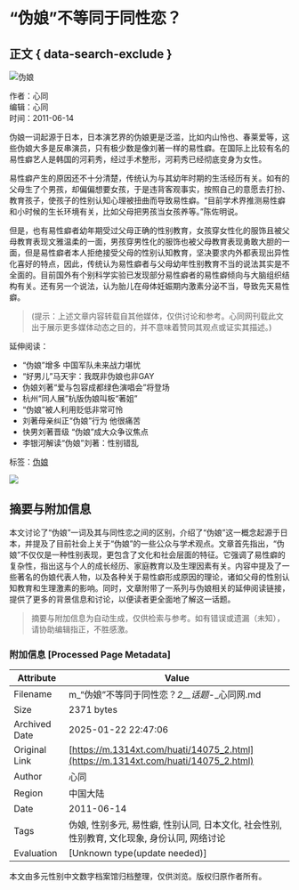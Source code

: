 # “伪娘”不等同于同性恋？

## 正文 { data-search-exclude }


![伪娘](https://www.langql.com/1314xtcom/cr640100.gif)

作者：心同  
编辑：心同  
时间：2011-06-14  

伪娘一词起源于日本，日本演艺界的伪娘更是泛滥，比如内山怜也、春莱爱等，这些伪娘大多是反串演员，只有极少数是像刘著一样的易性癖。在国际上比较有名的易性癖艺人是韩国的河莉秀，经过手术整形，河莉秀已经彻底变身为女性。

易性癖产生的原因还不十分清楚，传统认为与其幼年时期的生活经历有关。如有的父母生了个男孩，却偏偏想要女孩，于是违背客观事实，按照自己的意愿去打扮、教育孩子，使孩子的性别认知心理被扭曲而导致易性癖。“目前学术界推测易性癖和小时候的生长环境有关，比如父母把男孩当女孩养等。”陈佐明说。

但是，也有易性癖者幼年期受过父母正确的性别教育，女孩穿女性化的服饰且被父母教育表现文雅温柔的一面，男孩穿男性化的服饰也被父母教育表现勇敢大胆的一面，但是易性癖者本人拒绝接受父母的性别认知教育，坚决要求内外都表现出异性化喜好的特点，因此，传统认为易性癖者与父母幼年性别教育不当的说法其实是不全面的。目前国外有个别科学实验已发现部分易性癖者的易性癖倾向与大脑组织结构有关。还有另一个说法，认为胎儿在母体妊娠期内激素分泌不当，导致先天易性癖。

> (提示：上述文章内容转载自其他媒体，仅供讨论和参考。心同网刊载此文出于展示更多媒体动态之目的，并不意味着赞同其观点或证实其描述。)

延伸阅读：
- “伪娘”增多 中国军队未来战力堪忧
- “好男儿”马天宇：我既非伪娘也非GAY
- 伪娘刘著“爱与包容成都绿色演唱会”将登场
- 杭州“同人展”杭版伪娘叫板“著姐”
- “伪娘”被人利用贬低非常可怜
- 刘著母亲纠正“伪娘”行为 他很痛苦
- 快男刘著晋级 “伪娘”成大众争议焦点
- 李银河解读“伪娘”刘著：性别错乱

标签：[伪娘](https://www.langql.com/tags-%CE%B1%C4%EF-0.html)

![](https://www.langql.com/mcss/images/4_03.png)
<!-- tcd_original_link https://m.1314xt.com/huati/14075_2.html -->


## 摘要与附加信息

<!-- tcd_abstract -->
本文讨论了“伪娘”一词及其与同性恋之间的区别，介绍了“伪娘”这一概念起源于日本，并提及了目前社会上关于“伪娘”的一些公众与学术观点。文章首先指出，“伪娘”不仅仅是一种性别表现，更包含了文化和社会层面的特征。它强调了易性癖的复杂性，指出这与个人的成长经历、家庭教育以及生理因素有关。内容中提及了一些著名的伪娘代表人物，以及各种关于易性癖形成原因的理论，诸如父母的性别认知教育和生理激素的影响。同时，文章附带了一系列与伪娘相关的延伸阅读链接，提供了更多的背景信息和讨论，以便读者更全面地了解这一话题。
<!-- tcd_abstract_end -->

> 摘要与附加信息为自动生成，仅供检索与参考。如有错误或遗漏（未知），请协助编辑指正，不胜感激。

### 附加信息 [Processed Page Metadata]

| Attribute       | Value                                  |
|-----------------|----------------------------------------|
| Filename        | m_“伪娘”不等同于同性恋？_2__话题_-_心同网.md                             |
| Size            | 2371 bytes                           |
| Archived Date   | 2025-01-22 22:47:06                             |
| Original Link   | [https://m.1314xt.com/huati/14075_2.html](https://m.1314xt.com/huati/14075_2.html)                       |
| Author          | 心同                               |
| Region          | 中国大陆                               |
| Date            | 2011-06-14                                 |
| Tags            | 伪娘, 性别多元, 易性癖, 性别认同, 日本文化, 社会性别, 性别教育, 文化现象, 身份认同, 网络讨论                                 |
| Evaluation            | [Unknown type(update needed)]                                 |
<!-- tcd_table_end -->

本文由多元性别中文数字档案馆归档整理，仅供浏览。版权归原作者所有。
